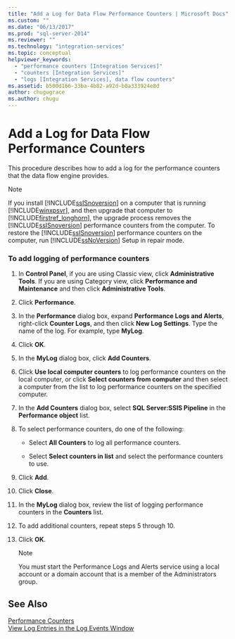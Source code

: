 ```yaml
---
title: "Add a Log for Data Flow Performance Counters | Microsoft Docs"
ms.custom: ""
ms.date: "06/13/2017"
ms.prod: "sql-server-2014"
ms.reviewer: ""
ms.technology: "integration-services"
ms.topic: conceptual
helpviewer_keywords: 
  - "performance counters [Integration Services]"
  - "counters [Integration Services]"
  - "logs [Integration Services], data flow counters"
ms.assetid: b500d166-33ba-4b82-a92d-b0a333924e8d
author: chugugrace
ms.author: chugu
---
```

# Add a Log for Data Flow Performance Counters
  This procedure describes how to add a log for the performance counters that the data flow engine provides.  
  
> [!NOTE]  
>  If you install [!INCLUDE[ssISnoversion](../includes/ssisnoversion-md.md)] on a computer that is running [!INCLUDE[winxpsvr](../includes/winxpsvr-md.md)], and then upgrade that computer to [!INCLUDE[firstref_longhorn](../includes/firstref-longhorn-md.md)], the upgrade process removes the [!INCLUDE[ssISnoversion](../includes/ssisnoversion-md.md)] performance counters from the computer. To restore the [!INCLUDE[ssISnoversion](../includes/ssisnoversion-md.md)] performance counters on the computer, run [!INCLUDE[ssNoVersion](../includes/ssnoversion-md.md)] Setup in repair mode.  
  
### To add logging of performance counters  
  
1.  In **Control Panel**, if you are using Classic view, click **Administrative Tools**. If you are using Category view, click **Performance and Maintenance** and then click **Administrative Tools**.  
  
2.  Click **Performance**.  
  
3.  In the **Performance** dialog box, expand **Performance Logs and Alerts**, right-click **Counter Logs**, and then click **New Log Settings**. Type the name of the log. For example, type **MyLog**.  
  
4.  Click **OK**.  
  
5.  In the **MyLog** dialog box, click **Add Counters**.  
  
6.  Click **Use local computer counters** to log performance counters on the local computer, or click **Select counters from computer** and then select a computer from the list to log performance counters on the specified computer.  
  
7.  In the **Add Counters** dialog box, select **SQL Server:SSIS Pipeline** in the **Performance object** list.  
  
8.  To select performance counters, do one of the following:  
  
    -   Select **All Counters** to log all performance counters.  
  
    -   Select **Select counters in list** and select the performance counters to use.  
  
9. Click **Add**.  
  
10. Click **Close**.  
  
11. In the **MyLog** dialog box, review the list of logging performance counters in the **Counters** list.  
  
12. To add additional counters, repeat steps 5 through 10.  
  
13. Click **OK**.  
  
    > [!NOTE]  
    >  You must start the Performance Logs and Alerts service using a local account or a domain account that is a member of the Administrators group.  
  
## See Also  
 [Performance Counters](performance/performance-counters.md)   
 [View Log Entries in the Log Events Window](../../2014/integration-services/view-log-entries-in-the-log-events-window.md)  
  
  

